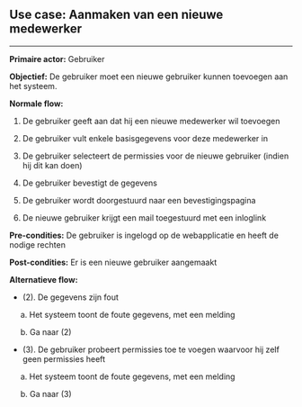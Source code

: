 ## Use case: Aanmaken van een nieuwe medewerker
---

**Primaire actor:** Gebruiker

**Objectief:** De gebruiker moet een nieuwe gebruiker kunnen toevoegen aan het systeem.

**Normale flow:**

1. De gebruiker geeft aan dat hij een nieuwe medewerker wil toevoegen

2. De gebruiker vult enkele basisgegevens voor deze medewerker in

3. De gebruiker selecteert de permissies voor de nieuwe gebruiker (indien hij dit kan doen)

4. De gebruiker bevestigt de gegevens

5. De gebruiker wordt doorgestuurd naar een bevestigingspagina

6. De nieuwe gebruiker krijgt een mail toegestuurd met een inloglink


**Pre-condities:** De gebruiker is ingelogd op de webapplicatie en heeft de nodige rechten

**Post-condities:** Er is een nieuwe gebruiker aangemaakt

**Alternatieve flow:**
* (2). De gegevens zijn fout
 
&nbsp;&nbsp;&nbsp;&nbsp; a. Het systeem toont de foute gegevens, met een melding

&nbsp;&nbsp;&nbsp;&nbsp; b. Ga naar (2)

* (3). De gebruiker probeert permissies toe te voegen waarvoor hij zelf geen permissies heeft

&nbsp;&nbsp;&nbsp;&nbsp; a. Het systeem toont de foute gegevens, met een melding

&nbsp;&nbsp;&nbsp;&nbsp; b. Ga naar (3)
